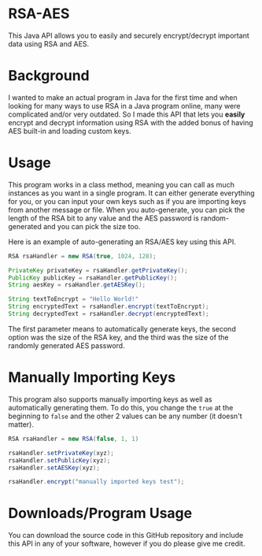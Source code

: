 # RSA-AES
This Java API allows you to easily and securely encrypt/decrypt important data using RSA and AES.

# Background
I wanted to make an actual program in Java for the first time and when looking for many ways to use RSA in a Java program online, many were complicated and/or very outdated. So I made this API that lets you **easily** encrypt and decrypt information using RSA with the added bonus of having AES built-in and loading custom keys.

# Usage
This program works in a class method, meaning you can call as much instances as you want in a single program. It can either generate everything for you, or you can input your own keys such as if you are importing keys from another message or file. When you auto-generate, you can pick the length of the RSA bit to any value and the AES password is random-generated and you can pick the size too. 

Here is an example of auto-generating an RSA/AES key using this API.

```Java
RSA rsaHandler = new RSA(true, 1024, 128);

PrivateKey privateKey = rsaHandler.getPrivateKey();
PublicKey publicKey = rsaHandler.getPublicKey();
String aesKey = rsaHandler.getAESKey();

String textToEncrypt = "Hello World!"
String encryptedText = rsaHandler.encrypt(textToEncrypt);
String decryptedText = rsaHandler.decrypt(encryptedText);
```

The first parameter means to automatically generate keys, the second option was the size of the RSA key, and the third was the size of the randomly generated AES password.

# Manually Importing Keys
This program also supports manually importing keys as well as automatically generating them. To do this, you change the `true` at the beginning to `false` and the other 2 values can be any number (it doesn't matter).

```Java
RSA rsaHandler = new RSA(false, 1, 1)

rsaHandler.setPrivateKey(xyz);
rsaHandler.setPublicKey(xyz);
rsaHandler.setAESKey(xyz);

rsaHandler.encrypt("manually imported keys test");
```

# Downloads/Program Usage
You can download the source code in this GitHub repository and include this API in any of your software, however if you do please give me credit.
